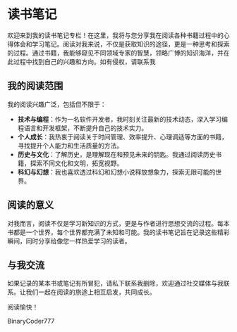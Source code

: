 # 读书笔记

欢迎来到我的读书笔记专栏！在这里，我将与您分享我在阅读各种书籍过程中的心得体会和学习笔记。阅读对我来说，不仅是获取知识的途径，更是一种思考和探索的过程。通过书籍，我能够窥见不同领域专家的智慧，领略广博的知识海洋，并在此过程中找到自己的兴趣和方向。如有侵权，请联系我

## 我的阅读范围

我的阅读兴趣广泛，包括但不限于：

- **技术与编程**：作为一名软件开发者，我时刻关注最新的技术动态，深入学习编程语言和开发框架，不断提升自己的技术实力。
- **个人成长**：我热衷于阅读关于时间管理、效率提升、心理调适等方面的书籍，寻找提升个人能力和生活质量的方法。
- **历史与文化**：了解历史，是理解现在和预见未来的钥匙。我通过阅读历史书籍，探索不同文化和文明，拓宽视野。
- **科幻与幻想**：我也喜欢透过科幻和幻想小说释放想象力，探索无限可能的世界。

## 阅读的意义

对我而言，阅读不仅是学习新知识的方式，更是与作者进行思想交流的过程。每本书都是一个世界，每个世界都充满了未知和可能。我的读书笔记旨在记录这些精彩瞬间，同时分享给像您一样热爱学习的读者。


## 与我交流

如果记录的某本书或笔记有所冒犯，请私下联系我删除，欢迎通过社交媒体与我联系。让我们一起在阅读的旅途上相互启发，共同成长。

阅读愉快！

BinaryCoder777
